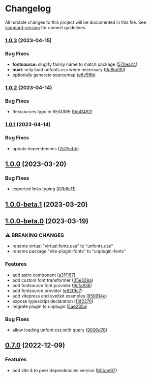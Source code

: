 # Changelog

All notable changes to this project will be documented in this file. See [standard-version](https://github.com/conventional-changelog/standard-version) for commit guidelines.

### [1.0.3](https://github.com/cssninjaStudio/unplugin-fonts/compare/v1.0.2...v1.0.3) (2023-04-15)


### Bug Fixes

* **fontsource:** slugify family name to match package ([570ea24](https://github.com/cssninjaStudio/unplugin-fonts/commit/570ea24fe93341ed27f7178a2d46081cc0bc020e))
* **nuxt:** only load unfonts.css when necessary ([0c6bd30](https://github.com/cssninjaStudio/unplugin-fonts/commit/0c6bd30d77200675cda3eba20ec6370b2ee8a6e0))
* optionally generate sourcemap ([e6c5ffb](https://github.com/cssninjaStudio/unplugin-fonts/commit/e6c5ffbfbf9363563105c1e92e4e1a31ef8f138b))

### [1.0.2](https://github.com/cssninjaStudio/unplugin-fonts/compare/v1.0.1...v1.0.2) (2023-04-14)


### Bug Fixes

* Ressources typo in README ([0d41492](https://github.com/cssninjaStudio/unplugin-fonts/commit/0d41492ab70327d0b7afd609a30a59ae916107cf))

### [1.0.1](https://github.com/cssninjaStudio/unplugin-fonts/compare/v1.0.0...v1.0.1) (2023-04-14)


### Bug Fixes

* update dependencies ([2d75cbb](https://github.com/cssninjaStudio/unplugin-fonts/commit/2d75cbbface8a8ba5c4b2512da6995a54e850a92))

## [1.0.0](https://github.com/cssninjaStudio/unplugin-fonts/compare/v1.0.0-beta.1...v1.0.0) (2023-03-20)


### Bug Fixes

* exported links typing ([07b6e11](https://github.com/cssninjaStudio/unplugin-fonts/commit/07b6e113032506716f229cd46baa421c88a5598a))

## [1.0.0-beta.1](https://github.com/cssninjaStudio/unplugin-fonts/compare/v1.0.0-beta.0...v1.0.0-beta.1) (2023-03-20)

## [1.0.0-beta.0](https://github.com/cssninjaStudio/unplugin-fonts/compare/v0.7.0...v1.0.0-beta.0) (2023-03-19)


### ⚠ BREAKING CHANGES

- rename virtual "virtual:fonts.css" to "unfonts.css"
- rename package "vite-plugin-fonts" to "unplugin-fonts"

### Features

* add astro component ([a31f167](https://github.com/cssninjaStudio/unplugin-fonts/commit/a31f16765e685cdcc37960f001d0ef1822b22e75))
* add custom font transformer ([05e339a](https://github.com/cssninjaStudio/unplugin-fonts/commit/05e339aa026e469d01a14a2334c3cb1bda2ac432))
* add fontsource font provider ([9cfa836](https://github.com/cssninjaStudio/unplugin-fonts/commit/9cfa8362d253053488c07bd10f4b323d682370b5))
* add fontsource provider ([e62f9c7](https://github.com/cssninjaStudio/unplugin-fonts/commit/e62f9c76e6a21b7957a3c22497496e1d79971904))
* add vitepress and sveltkit examples ([959914e](https://github.com/cssninjaStudio/unplugin-fonts/commit/959914e6beb36af9d82ac8b50a654fb02c0c8960))
* expose typescript declaration ([f3f2276](https://github.com/cssninjaStudio/unplugin-fonts/commit/f3f22766e9a95dd9c1518b329aeaa1c217e515dd))
* migrate plugin to unplugin ([5ae235a](https://github.com/cssninjaStudio/unplugin-fonts/commit/5ae235ac8db5b571634961c8ac85d1a5d6d333b7))


### Bug Fixes

* allow loading unfont.css with query ([9006d78](https://github.com/cssninjaStudio/unplugin-fonts/commit/9006d7820607adf96de1c14ad842c234ad6eb9f7))

## [0.7.0](https://github.com/cssninjaStudio/unplugin-fonts/compare/v0.6.0...v0.7.0) (2022-12-09)


### Features

* add vite 4 to peer dependencies version ([60bae97](https://github.com/cssninjaStudio/unplugin-fonts/commit/60bae97fcad268c73009c9950f07ce05ed50b785))
